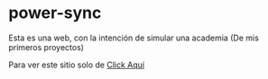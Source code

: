 # power-sync
Esta es una web, con la intención de simular una academia (De mis primeros proyectos)

Para ver este sitio solo de [Click Aquí](https://marioricardopineda.github.io/power-sync/)
